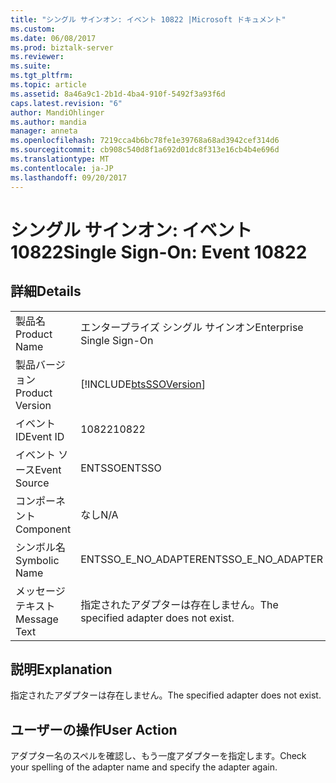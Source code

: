 ```yaml
---
title: "シングル サインオン: イベント 10822 |Microsoft ドキュメント"
ms.custom: 
ms.date: 06/08/2017
ms.prod: biztalk-server
ms.reviewer: 
ms.suite: 
ms.tgt_pltfrm: 
ms.topic: article
ms.assetid: 8a46a9c1-2b1d-4ba4-910f-5492f3a93f6d
caps.latest.revision: "6"
author: MandiOhlinger
ms.author: mandia
manager: anneta
ms.openlocfilehash: 7219cca4b6bc78fe1e39768a68ad3942cef314d6
ms.sourcegitcommit: cb908c540d8f1a692d01dc8f313e16cb4b4e696d
ms.translationtype: MT
ms.contentlocale: ja-JP
ms.lasthandoff: 09/20/2017
---
```

# <a name="single-sign-on-event-10822"></a><span data-ttu-id="e1d86-102">シングル サインオン: イベント 10822</span><span class="sxs-lookup"><span data-stu-id="e1d86-102">Single Sign-On: Event 10822</span></span>
## <a name="details"></a><span data-ttu-id="e1d86-103">詳細</span><span class="sxs-lookup"><span data-stu-id="e1d86-103">Details</span></span>  
  
|||  
|-|-|  
|<span data-ttu-id="e1d86-104">製品名</span><span class="sxs-lookup"><span data-stu-id="e1d86-104">Product Name</span></span>|<span data-ttu-id="e1d86-105">エンタープライズ シングル サインオン</span><span class="sxs-lookup"><span data-stu-id="e1d86-105">Enterprise Single Sign-On</span></span>|  
|<span data-ttu-id="e1d86-106">製品バージョン</span><span class="sxs-lookup"><span data-stu-id="e1d86-106">Product Version</span></span>|[!INCLUDE[btsSSOVersion](../includes/btsssoversion-md.md)]|  
|<span data-ttu-id="e1d86-107">イベント ID</span><span class="sxs-lookup"><span data-stu-id="e1d86-107">Event ID</span></span>|<span data-ttu-id="e1d86-108">10822</span><span class="sxs-lookup"><span data-stu-id="e1d86-108">10822</span></span>|  
|<span data-ttu-id="e1d86-109">イベント ソース</span><span class="sxs-lookup"><span data-stu-id="e1d86-109">Event Source</span></span>|<span data-ttu-id="e1d86-110">ENTSSO</span><span class="sxs-lookup"><span data-stu-id="e1d86-110">ENTSSO</span></span>|  
|<span data-ttu-id="e1d86-111">コンポーネント</span><span class="sxs-lookup"><span data-stu-id="e1d86-111">Component</span></span>|<span data-ttu-id="e1d86-112">なし</span><span class="sxs-lookup"><span data-stu-id="e1d86-112">N/A</span></span>|  
|<span data-ttu-id="e1d86-113">シンボル名</span><span class="sxs-lookup"><span data-stu-id="e1d86-113">Symbolic Name</span></span>|<span data-ttu-id="e1d86-114">ENTSSO_E_NO_ADAPTER</span><span class="sxs-lookup"><span data-stu-id="e1d86-114">ENTSSO_E_NO_ADAPTER</span></span>|  
|<span data-ttu-id="e1d86-115">メッセージ テキスト</span><span class="sxs-lookup"><span data-stu-id="e1d86-115">Message Text</span></span>|<span data-ttu-id="e1d86-116">指定されたアダプターは存在しません。</span><span class="sxs-lookup"><span data-stu-id="e1d86-116">The specified adapter does not exist.</span></span>|  
  
## <a name="explanation"></a><span data-ttu-id="e1d86-117">説明</span><span class="sxs-lookup"><span data-stu-id="e1d86-117">Explanation</span></span>  
 <span data-ttu-id="e1d86-118">指定されたアダプターは存在しません。</span><span class="sxs-lookup"><span data-stu-id="e1d86-118">The specified adapter does not exist.</span></span>  
  
## <a name="user-action"></a><span data-ttu-id="e1d86-119">ユーザーの操作</span><span class="sxs-lookup"><span data-stu-id="e1d86-119">User Action</span></span>  
 <span data-ttu-id="e1d86-120">アダプター名のスペルを確認し、もう一度アダプターを指定します。</span><span class="sxs-lookup"><span data-stu-id="e1d86-120">Check your spelling of the adapter name and specify the adapter again.</span></span>